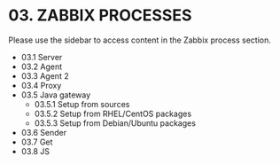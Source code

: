 # 03. ZABBIX PROCESSES
Please use the sidebar to access content in the Zabbix process section.

* 03.1 Server
* 03.2 Agent
* 03.3 Agent 2
* 03.4 Proxy
* 03.5 Java gateway
    - 03.5.1 Setup from sources
    - 03.5.2 Setup from RHEL/CentOS packages
    - 03.5.3 Setup from Debian/Ubuntu packages
* 03.6 Sender
* 03.7 Get
* 03.8 JS
